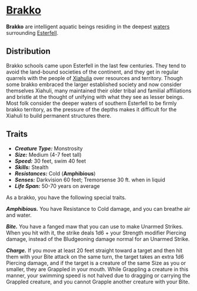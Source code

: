 # [Brakko](https://github.com/mpanighetti/dnd5e-species/blob/main/monstrosities/brakko.md)

**Brakko** are intelligent aquatic beings residing in the deepest [waters](../../ch-4-esterfell-gazetteer/coasts-of-esterfell) surrounding [Esterfell](../../ch-4-esterfell-gazetteer/esterfell/).

## Distribution

Brakko schools came upon Esterfell in the last few centuries. They tend to avoid the land-bound societies of the continent, and they get in regular quarrels with the people of [Xiahulia](../../ch-2-people-of-mote/societies/xiahulia.md) over resources and territory. Though some brakko embraced the larger established society and now consider themselves Xiahuli, many maintained their older tribal and familial affiliations and bristle at the thought of unifying with what they see as lesser beings. Most folk consider the deeper waters of southern Esterfell to be firmly brakko territory, as the pressure of the depths makes it difficult for the Xiahuli to build permanent structures there.

## Traits

- _**Creature Type:**_ Monstrosity
- _**Size:**_ Medium (4-7 feet tall)
- _**Speed:**_ 30 feet, swim 40 feet
- _**Skills:**_ Stealth
- _**Resistances:**_ Cold (**Amphibious**)
- _**Senses:**_ Darkvision 60 feet; Tremorsense 30 ft. when in liquid
- _**Life Span:**_ 50-70 years on average

As a brakko, you have the following special traits.

_**Amphibious.**_ You have Resistance to Cold damage, and you can breathe air and water.

_**Bite.**_ You have a fanged maw that you can use to make Unarmed Strikes. When you hit with it, the strike deals 1d6 + your Strength modifier Piercing damage, instead of the Bludgeoning damage normal for an Unarmed Strike.

_**Charge.**_ If you move at least 20 feet straight toward a target and then hit them with your Bite attack on the same turn, the target takes an extra 1d6 Piercing damage, and if the target is a creature of the same Size as you or smaller, they are Grappled in your mouth. While Grappling a creature in this manner, your swimming speed is not halved due to dragging or carrying the Grappled creature, and you cannot Grapple another creature with your Bite.
